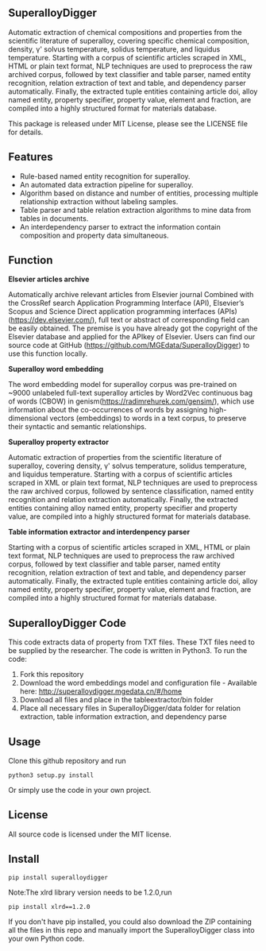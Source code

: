 
**SuperalloyDigger**
----------------------
Automatic extraction of chemical compositions and properties from the scientific literature of superalloy, covering specific chemical composition, density, γ' solvus temperature, solidus temperature, and liquidus temperature. Starting with a corpus of scientific articles scraped in XML, HTML or plain text format, NLP techniques are used to preprocess the raw archived corpus, followed by text classifier and table parser, named entity recognition, relation extraction of text and table, and dependency parser automatically. Finally, the extracted tuple entities containing article doi, alloy named entity, property specifier, property value, element and fraction, are compiled into a highly structured format for materials database.

This package is released under MIT License, please see the LICENSE file for details.

**Features**
----------------------
- Rule-based named entity recognition for superalloy.
- An automated data extraction pipeline for superalloy.
- Algorithm based on distance and number of entities, processing multiple relationship extraction without labeling samples.
- Table parser and table relation extraction algorithms to mine data from tables in documents.
- An interdependency parser to extract the information contain composition and property data simultaneous.

**Function**
----------------------
**Elsevier articles archive**

Automatically archive relevant articles from Elsevier journal
Combined with the CrossRef search Application Programming Interface (API),  Elsevier’s Scopus and Science Direct application programming interfaces (APIs) (https://dev.elsevier.com/), full text or abstract of corresponding field can be easily obtained. The premise is you have already got the copyright of the Elsevier database and applied for the APIkey of Elsevier. Users can find our source code at GitHub (https://github.com/MGEdata/SuperalloyDigger) to use this function locally. 

**Superalloy word embedding**

The word embedding model for superalloy corpus was pre-trained on ~9000 unlabeled full-text superalloy articles by Word2Vec continuous bag of words (CBOW) in genism(https://radimrehurek.com/gensim/), which use information about the co-occurrences of words by assigning high-dimensional vectors (embeddings) to words in a text corpus, to preserve their syntactic and semantic relationships.

**Superalloy property extractor**

Automatic extraction of properties from the scientific literature of superalloy, covering density, γ' solvus temperature, solidus temperature, and liquidus temperature.
Starting with a corpus of scientific articles scraped in XML or plain text format, NLP techniques are used to preprocess the raw archived corpus, followed by sentence classification, named entity recognition and relation extraction automatically. Finally, the extracted entities containing alloy named entity, property specifier and property value, are compiled into a highly structured format for materials database.

**Table information extractor and interdenpency parser**

Starting with a corpus of scientific articles scraped in XML, HTML or plain text format, NLP techniques are used to preprocess the raw archived corpus, followed by text classifier and table parser, named entity recognition, relation extraction of text and table, and dependency parser automatically. Finally, the extracted tuple entities containing article doi, alloy named entity, property specifier, property value, element and fraction, are compiled into a highly structured format for materials database.

**SuperalloyDigger Code**
----------------------
This code extracts data of property from TXT files. These TXT files need to be supplied by the researcher. The code is written in Python3. To run the code:

  1. Fork this repository
  2. Download the word embeddings model and configuration file
    - Available here: http://superalloydigger.mgedata.cn/#/home
  3. Download all files and place in the tableextractor/bin folder
  4. Place all necessary files in SuperalloyDigger/data folder for relation extraction, table information extraction, and dependency parse

**Usage**
----------------------
Clone this github repository and run
```
python3 setup.py install
```

Or simply use the code in your own project.

**License**
----------------------
All source code is licensed under the MIT license.

**Install**
----------------------
```
pip install superalloydigger
```
Note:The xlrd library version needs to be 1.2.0,run
```
pip install xlrd==1.2.0
```
If you don't have pip installed, you could also download the ZIP containing all the files in this repo and manually import the SuperalloyDigger class into your own Python code.
